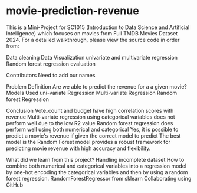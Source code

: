 # movie-prediction-revenue
This is a Mini-Project for SC1015 (Introduction to Data Science and Artificial Intelligence) which focuses on movies from Full TMDB Movies Dataset 2024. For a detailed walkthrough, please view the source code in order from:

Data cleaning
Data Visualization
univariate and multivariate regression
Random forest regression
evaluation

Contributors
Need to add our names

Problem Definition
Are we able to predict the revenue for a a given movie?
Models Used
uni-variate Regression
Multi-variate Regression
Random forest Regression

Conclusion
Vote_count and budget have high correlation scores with revenue
Multi-variate regression using categorical variables does not perform well due to the low R2 value 
Random forest regression does perform well using both numerical and categorical 
Yes, it is possible to predict a movie's revenue if given the correct model to predict
The best model is the Random Forest model provides a robust framework for predicting movie revenue with high accuracy and flexibility.

What did we learn from this project?
Handling incomplete dataset 
How to combine both numerical and categorical variables into a regression model by one-hot encoding the categorical variables and then by using a random forest regression.
RandomForestRegressor from sklearn
Collaborating using GitHub
